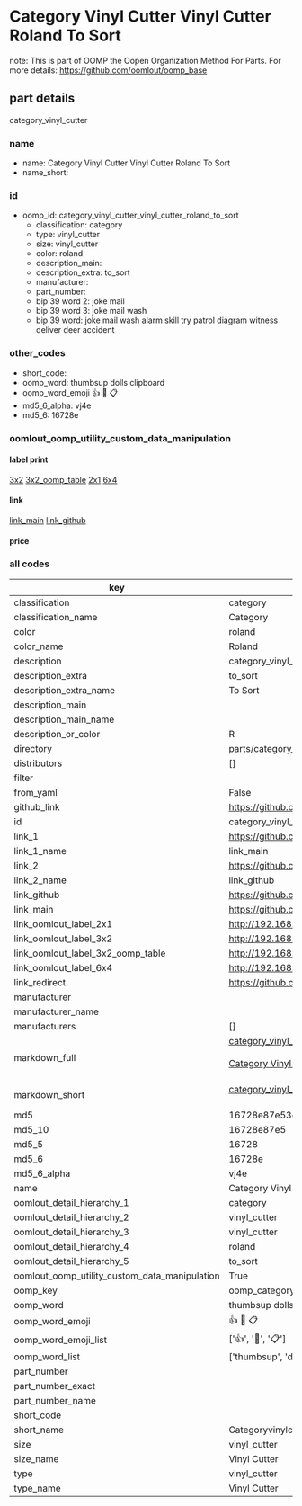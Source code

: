 # Category Vinyl Cutter Vinyl Cutter Roland To Sort  

note: This is part of OOMP the Oopen Organization Method For Parts. For more details: https://github.com/oomlout/oomp_base

##  part details
  



category_vinyl_cutter



### name
* name: Category Vinyl Cutter Vinyl Cutter Roland To Sort
* name_short: 
### id
* oomp_id: category_vinyl_cutter_vinyl_cutter_roland_to_sort
  * classification: category
  * type: vinyl_cutter
  * size: vinyl_cutter
  * color: roland
  * description_main: 
  * description_extra: to_sort
  * manufacturer: 
  * part_number: 
  * bip 39 word 2: joke mail
  * bip 39 word 3: joke mail wash
  * bip 39 word: joke mail wash alarm skill try patrol diagram witness deliver deer accident

### other_codes
* short_code: 
* oomp_word: thumbsup dolls clipboard
* oomp_word_emoji :thumbsup: :dolls: :clipboard:
* md5_6_alpha: vj4e
* md5_6: 16728e






### oomlout_oomp_utility_custom_data_manipulation
#### label print
[3x2](http://192.168.1.245:1112/?label=oomp%20vj4e)
[3x2_oomp_table](http://192.168.1.108:1112/?label=oomp%20vj4e)
[2x1](http://192.168.1.242:1112/?label=oomp%20vj4e)
[6x4](http://192.168.1.55:1112/?label=oomp%20vj4e)    

#### link

[link_main](https://github.com/oomlout/oomlout_oomp_version_1_messy/tree/main/parts/category_vinyl_cutter_vinyl_cutter_roland_to_sort) [link_github](https://github.com/oomlout/oomlout_oomp_version_1_messy/tree/main/parts/category_vinyl_cutter_vinyl_cutter_roland_to_sort)                             

#### price







### all codes 
| key | value |  
| --- | --- |  
| classification | category |  
| classification_name | Category |  
| color | roland |  
| color_name | Roland |  
| description | category_vinyl_cutter |  
| description_extra | to_sort |  
| description_extra_name | To Sort |  
| description_main |  |  
| description_main_name |  |  
| description_or_color | R  |  
| directory | parts/category_vinyl_cutter_vinyl_cutter_roland_to_sort |  
| distributors | [] |  
| filter |  |  
| from_yaml | False |  
| github_link | https://github.com/oomlout/oomlout_oomp_part_src/tree/main/parts/category_vinyl_cutter_vinyl_cutter_roland_to_sort |  
| id | category_vinyl_cutter_vinyl_cutter_roland_to_sort |  
| link_1 | https://github.com/oomlout/oomlout_oomp_version_1_messy/tree/main/parts/category_vinyl_cutter_vinyl_cutter_roland_to_sort |  
| link_1_name | link_main |  
| link_2 | https://github.com/oomlout/oomlout_oomp_version_1_messy/tree/main/parts/category_vinyl_cutter_vinyl_cutter_roland_to_sort |  
| link_2_name | link_github |  
| link_github | https://github.com/oomlout/oomlout_oomp_version_1_messy/tree/main/parts/category_vinyl_cutter_vinyl_cutter_roland_to_sort |  
| link_main | https://github.com/oomlout/oomlout_oomp_version_1_messy/tree/main/parts/category_vinyl_cutter_vinyl_cutter_roland_to_sort |  
| link_oomlout_label_2x1 | http://192.168.1.242:1112/?label=oomp%20vj4e |  
| link_oomlout_label_3x2 | http://192.168.1.245:1112/?label=oomp%20vj4e |  
| link_oomlout_label_3x2_oomp_table | http://192.168.1.108:1112/?label=oomp%20vj4e |  
| link_oomlout_label_6x4 | http://192.168.1.55:1112/?label=oomp%20vj4e |  
| link_redirect | https://github.com/oomlout/oomlout_oomp_version_1_messy/tree/main/parts/category_vinyl_cutter_vinyl_cutter_roland_to_sort |  
| manufacturer |  |  
| manufacturer_name |  |  
| manufacturers | [] |  
| markdown_full | [category_vinyl_cutter_vinyl_cutter_roland_to_sort](none)<br>[](none)<br>[Category Vinyl Cutter Vinyl Cutter Roland To Sort](none)<br><br> |  
| markdown_short | [category_vinyl_cutter_vinyl_cutter_roland_to_sort](none)<br><br> |  
| md5 | 16728e87e53cf427a7e5305deee18bc2 |  
| md5_10 | 16728e87e5 |  
| md5_5 | 16728 |  
| md5_6 | 16728e |  
| md5_6_alpha | vj4e |  
| name | Category Vinyl Cutter Vinyl Cutter Roland To Sort |  
| oomlout_detail_hierarchy_1 | category |  
| oomlout_detail_hierarchy_2 | vinyl_cutter |  
| oomlout_detail_hierarchy_3 | vinyl_cutter |  
| oomlout_detail_hierarchy_4 | roland |  
| oomlout_detail_hierarchy_5 | to_sort |  
| oomlout_oomp_utility_custom_data_manipulation | True |  
| oomp_key | oomp_category_vinyl_cutter_vinyl_cutter_roland_to_sort |  
| oomp_word | thumbsup dolls clipboard |  
| oomp_word_emoji | :thumbsup: :dolls: :clipboard: |  
| oomp_word_emoji_list | [':thumbsup:', ':dolls:', ':clipboard:'] |  
| oomp_word_list | ['thumbsup', 'dolls', 'clipboard'] |  
| part_number |  |  
| part_number_exact |  |  
| part_number_name |  |  
| short_code |  |  
| short_name | Categoryvinylcutter |  
| size | vinyl_cutter |  
| size_name | Vinyl Cutter |  
| type | vinyl_cutter |  
| type_name | Vinyl Cutter |  
